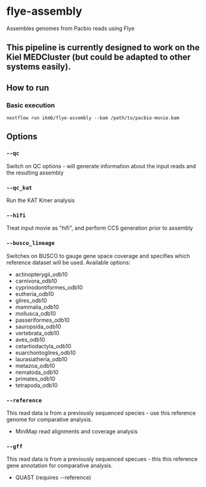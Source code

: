 # flye-assembly
Assembles genomes from Pacbio reads using Flye

## This pipeline is currently designed to work on the Kiel MEDCluster (but could be adapted to other systems easily). 

## How to run

### Basic execution

`nextflow run ikmb/flye-assembly --bam /path/to/pacbio-movie.bam`

## Options

### `--qc`
Switch on QC options - will generate information about the input reads and the resulting assembly

### `--qc_kat`
Run the KAT Kmer analysis 

### `--hifi`
Treat input movie as "hifi", and perform CCS generation prior to assembly

### `--busco_lineage`
Switches on BUSCO to gauge gene space coverage and specifies which reference dataset will be used. Available options:

* actinopterygii_odb10 
* carnivora_odb10
* cyprinodontiformes_odb10
* eutheria_odb10
* glires_odb10
* mammalia_odb10
* mollusca_odb10
* passeriformes_odb10
* sauropsida_odb10
* vertebrata_odb10
* aves_odb10
* cetartiodactyla_odb10
* euarchontoglires_odb10
* laurasiatheria_odb10
* metazoa_odb10
* nematoda_odb10
* primates_odb10
* tetrapoda_odb10

### `--reference`
This read data is from a previously sequenced species - use this reference genome for comparative analysis. 

* MiniMap read alignments and coverage analysis

### `--gff`
This read data is from a previously sequenced specues - this this reference gene annotation for comparative analysis.

* QUAST (requires --reference)
